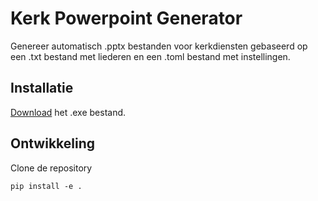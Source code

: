 # Kerk Powerpoint Generator
Genereer automatisch .pptx bestanden voor kerkdiensten gebaseerd op een .txt bestand met liederen en een .toml bestand met instellingen.

## Installatie
[Download](https://github.com/rharkes/kerk_pptx_generator/releases/latest) het .exe bestand.

## Ontwikkeling
Clone de repository

`pip install -e .`
